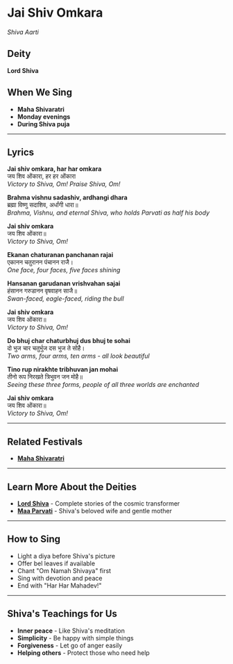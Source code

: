 # Jai Shiv Omkara
*Shiva Aarti*

## Deity
**Lord Shiva**

## When We Sing
- **Maha Shivaratri**
- **Monday evenings**
- **During Shiva puja**

---

## Lyrics

**Jai shiv omkara, har har omkara**  
जय शिव ओंकारा, हर हर ओंकारा  
*Victory to Shiva, Om! Praise Shiva, Om!*

**Brahma vishnu sadashiv, ardhangi dhara**  
ब्रह्मा विष्णु सदाशिव, अर्धांगी धारा॥  
*Brahma, Vishnu, and eternal Shiva, who holds Parvati as half his body*

**Jai shiv omkara**  
जय शिव ओंकारा॥  
*Victory to Shiva, Om!*

**Ekanan chaturanan panchanan rajai**  
एकानन चतुरानन पंचानन राजै।  
*One face, four faces, five faces shining*

**Hansanan garudanan vrishvahan sajai**  
हंसानन गरुडानन वृषवाहन साजै॥  
*Swan-faced, eagle-faced, riding the bull*

**Jai shiv omkara**  
जय शिव ओंकारा॥  
*Victory to Shiva, Om!*

**Do bhuj char chaturbhuj dus bhuj te sohai**  
दो भुज चार चतुर्भुज दस भुज ते सोहै।  
*Two arms, four arms, ten arms - all look beautiful*

**Tino rup nirakhte tribhuvan jan mohai**  
तीनो रूप निरखते त्रिभुवन जन मोहै॥  
*Seeing these three forms, people of all three worlds are enchanted*

**Jai shiv omkara**  
जय शिव ओंकारा॥  
*Victory to Shiva, Om!*

---

## Related Festivals

- **[Maha Shivaratri](../festivals/03-maha-shivaratri.md)**

---

## Learn More About the Deities

- **[Lord Shiva](../deities/01-lord-shiva.md)** - Complete stories of the cosmic transformer
- **[Maa Parvati](../deities/08-maa-parvati.md)** - Shiva's beloved wife and gentle mother

---

## How to Sing
- Light a diya before Shiva's picture
- Offer bel leaves if available
- Chant "Om Namah Shivaya" first
- Sing with devotion and peace
- End with "Har Har Mahadev!"

---

## Shiva's Teachings for Us
- **Inner peace** - Like Shiva's meditation
- **Simplicity** - Be happy with simple things
- **Forgiveness** - Let go of anger easily
- **Helping others** - Protect those who need help